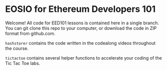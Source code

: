 # EOSIO for Ethereum Developers 101

Welcome! All code for EED101 lessons is contained here in a single branch. You can git clone this repo to your computer, or download the code in ZIP format from github.com.

`hashstorer` contains the code written in the codealong videos throughout the course.

`tictactoe` contains several helper functions to accelerate your coding of the Tic Tac Toe labs.